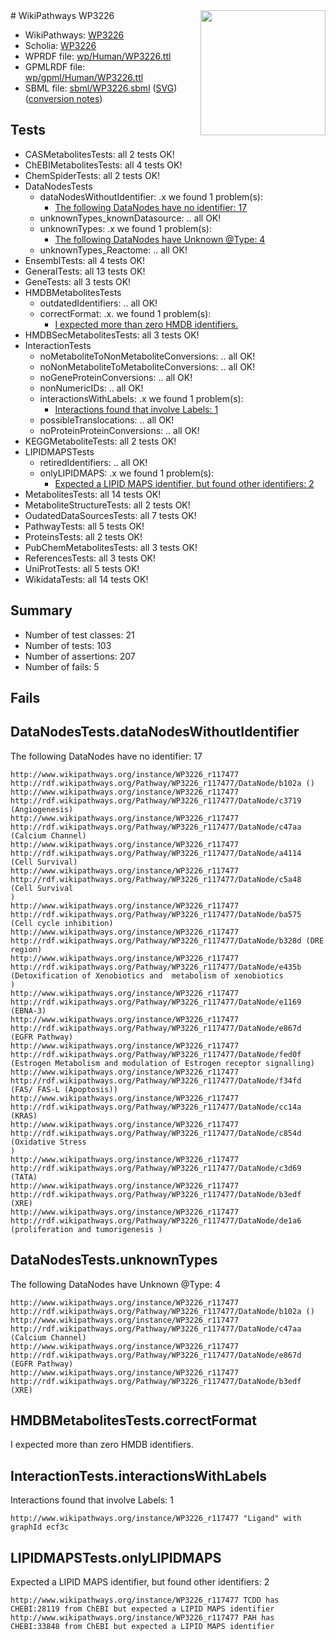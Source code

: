 <img style="float: right; width: 200px" src="../logo.png" />
# WikiPathways WP3226

* WikiPathways: [WP3226](https://identifiers.org/wikipathways:WP3226)
* Scholia: [WP3226](https://scholia.toolforge.org/wikipathways/WP3226)
* WPRDF file: [wp/Human/WP3226.ttl](../wp/Human/WP3226.ttl)
* GPMLRDF file: [wp/gpml/Human/WP3226.ttl](../wp/gpml/Human/WP3226.ttl)
* SBML file: [sbml/WP3226.sbml](../sbml/WP3226.sbml) ([SVG](../sbml/WP3226.svg)) ([conversion notes](../sbml/WP3226.txt))

## Tests
* CASMetabolitesTests: all 2 tests OK!
* ChEBIMetabolitesTests: all 4 tests OK!
* ChemSpiderTests: all 2 tests OK!
* DataNodesTests
    * dataNodesWithoutIdentifier: .x we found 1 problem(s):
        * [The following DataNodes have no identifier: 17](#8792c497)
    * unknownTypes_knownDatasource: .. all OK!
    * unknownTypes: .x we found 1 problem(s):
        * [The following DataNodes have Unknown @Type: 4](#839973e2)
    * unknownTypes_Reactome: .. all OK!
* EnsemblTests: all 4 tests OK!
* GeneralTests: all 13 tests OK!
* GeneTests: all 3 tests OK!
* HMDBMetabolitesTests
    * outdatedIdentifiers: .. all OK!
    * correctFormat: .x. we found 1 problem(s):
        * [I expected more than zero HMDB identifiers.](#ad154c1e)
* HMDBSecMetabolitesTests: all 3 tests OK!
* InteractionTests
    * noMetaboliteToNonMetaboliteConversions: .. all OK!
    * noNonMetaboliteToMetaboliteConversions: .. all OK!
    * noGeneProteinConversions: .. all OK!
    * nonNumericIDs: .. all OK!
    * interactionsWithLabels: .x we found 1 problem(s):
        * [Interactions found that involve Labels: 1](#630d2678)
    * possibleTranslocations: .. all OK!
    * noProteinProteinConversions: .. all OK!
* KEGGMetaboliteTests: all 2 tests OK!
* LIPIDMAPSTests
    * retiredIdentifiers: .. all OK!
    * onlyLIPIDMAPS: .x we found 1 problem(s):
        * [Expected a LIPID MAPS identifier, but found other identifiers: 2](#48cc60b9)
* MetabolitesTests: all 14 tests OK!
* MetaboliteStructureTests: all 2 tests OK!
* OudatedDataSourcesTests: all 7 tests OK!
* PathwayTests: all 5 tests OK!
* ProteinsTests: all 2 tests OK!
* PubChemMetabolitesTests: all 3 tests OK!
* ReferencesTests: all 3 tests OK!
* UniProtTests: all 5 tests OK!
* WikidataTests: all 14 tests OK!


## Summary

* Number of test classes: 21
* Number of tests: 103
* Number of assertions: 207
* Number of fails: 5

## Fails

<a name="8792c497" />

## DataNodesTests.dataNodesWithoutIdentifier

The following DataNodes have no identifier: 17
```
http://www.wikipathways.org/instance/WP3226_r117477 http://rdf.wikipathways.org/Pathway/WP3226_r117477/DataNode/b102a ()
http://www.wikipathways.org/instance/WP3226_r117477 http://rdf.wikipathways.org/Pathway/WP3226_r117477/DataNode/c3719 (Angiogenesis)
http://www.wikipathways.org/instance/WP3226_r117477 http://rdf.wikipathways.org/Pathway/WP3226_r117477/DataNode/c47aa (Calcium Channel)
http://www.wikipathways.org/instance/WP3226_r117477 http://rdf.wikipathways.org/Pathway/WP3226_r117477/DataNode/a4114 (Cell Survival)
http://www.wikipathways.org/instance/WP3226_r117477 http://rdf.wikipathways.org/Pathway/WP3226_r117477/DataNode/c5a48 (Cell Survival
)
http://www.wikipathways.org/instance/WP3226_r117477 http://rdf.wikipathways.org/Pathway/WP3226_r117477/DataNode/ba575 (Cell cycle inhibition)
http://www.wikipathways.org/instance/WP3226_r117477 http://rdf.wikipathways.org/Pathway/WP3226_r117477/DataNode/b328d (DRE region)
http://www.wikipathways.org/instance/WP3226_r117477 http://rdf.wikipathways.org/Pathway/WP3226_r117477/DataNode/e435b (Detoxification of Xenobiotics and  metabolism of xenobiotics
)
http://www.wikipathways.org/instance/WP3226_r117477 http://rdf.wikipathways.org/Pathway/WP3226_r117477/DataNode/e1169 (EBNA-3)
http://www.wikipathways.org/instance/WP3226_r117477 http://rdf.wikipathways.org/Pathway/WP3226_r117477/DataNode/e867d (EGFR Pathway)
http://www.wikipathways.org/instance/WP3226_r117477 http://rdf.wikipathways.org/Pathway/WP3226_r117477/DataNode/fed0f (Estrogen Metabolism and modulation of Estrogen receptor signalling)
http://www.wikipathways.org/instance/WP3226_r117477 http://rdf.wikipathways.org/Pathway/WP3226_r117477/DataNode/f34fd (FAS/ FAS-L (Apoptosis))
http://www.wikipathways.org/instance/WP3226_r117477 http://rdf.wikipathways.org/Pathway/WP3226_r117477/DataNode/cc14a (KRAS)
http://www.wikipathways.org/instance/WP3226_r117477 http://rdf.wikipathways.org/Pathway/WP3226_r117477/DataNode/c854d (Oxidative Stress
)
http://www.wikipathways.org/instance/WP3226_r117477 http://rdf.wikipathways.org/Pathway/WP3226_r117477/DataNode/c3d69 (TATA)
http://www.wikipathways.org/instance/WP3226_r117477 http://rdf.wikipathways.org/Pathway/WP3226_r117477/DataNode/b3edf (XRE)
http://www.wikipathways.org/instance/WP3226_r117477 http://rdf.wikipathways.org/Pathway/WP3226_r117477/DataNode/de1a6 (proliferation and tumorigenesis )
```

<a name="839973e2" />

## DataNodesTests.unknownTypes

The following DataNodes have Unknown @Type: 4
```
http://www.wikipathways.org/instance/WP3226_r117477 http://rdf.wikipathways.org/Pathway/WP3226_r117477/DataNode/b102a ()
http://www.wikipathways.org/instance/WP3226_r117477 http://rdf.wikipathways.org/Pathway/WP3226_r117477/DataNode/c47aa (Calcium Channel)
http://www.wikipathways.org/instance/WP3226_r117477 http://rdf.wikipathways.org/Pathway/WP3226_r117477/DataNode/e867d (EGFR Pathway)
http://www.wikipathways.org/instance/WP3226_r117477 http://rdf.wikipathways.org/Pathway/WP3226_r117477/DataNode/b3edf (XRE)
```

<a name="ad154c1e" />

## HMDBMetabolitesTests.correctFormat

I expected more than zero HMDB identifiers.
<a name="630d2678" />

## InteractionTests.interactionsWithLabels

Interactions found that involve Labels: 1
```
http://www.wikipathways.org/instance/WP3226_r117477 "Ligand" with graphId ecf3c
```

<a name="48cc60b9" />

## LIPIDMAPSTests.onlyLIPIDMAPS

Expected a LIPID MAPS identifier, but found other identifiers: 2
```
http://www.wikipathways.org/instance/WP3226_r117477 TCDD has CHEBI:28119 from ChEBI but expected a LIPID MAPS identifier
http://www.wikipathways.org/instance/WP3226_r117477 PAH has CHEBI:33848 from ChEBI but expected a LIPID MAPS identifier
```

